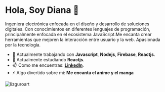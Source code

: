 # Hola, Soy Diana 👋

Ingeniera electrónica enfocada en el diseño y desarrollo de soluciones digitales. Con conocimientos en diferentes lenguajes de programación, principalmente enfocada en el ecosistema JavaScript.Me encanta crear herramientas que mejoren la interacción entre usuario y la web. Apasionada por la tecnología.

- 🔭 Actualmente trabajando con **Javascript**, **Nodejs**, **Firebase**, **Reactjs**.
- 🌱 Actualmente estudiando **Reactjs**.
- 📫 Como me encuentras: **[LinkedIn](https://www.linkedin.com/in/diliguro/)**.
- ⚡ Algo divertido sobre mi: **Me encanta el anime y el manga**

![lizguroart](https://photos.app.goo.gl/vNbHUSGg3mZyYRdx7)
<!--
**lizguroart/lizguroart** is a ✨ _special_ ✨ repository because its `README.md` (this file) appears on your GitHub profile.

Here are some ideas to get you started:

- 🔭 I’m currently working on ...
- 🌱 I’m currently learning ...
- 👯 I’m looking to collaborate on ...
- 🤔 I’m looking for help with ...
- 💬 Ask me about ...
- 📫 How to reach me: ...
- 😄 Pronouns: ...
- ⚡ Fun fact: ...
-->
